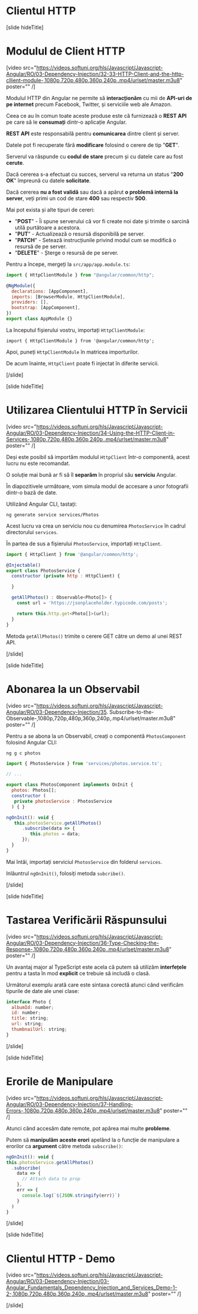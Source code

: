 # Clientul HTTP 

[slide hideTitle]

# Modulul de Client HTTP

[video src="https://videos.softuni.org/hls/Javascript/Javascript-Angular/RO/03-Dependency-Injection/32-33-HTTP-Client-and-the-http-cllient-module-,1080p,720p,480p,360p,240p,.mp4/urlset/master.m3u8" poster="" /]

Modulul HTTP din Angular ne permite să **interacționăm** cu mii de **API-uri de pe internet** precum Facebook, Twitter, și serviciile web ale Amazon.

Ceea ce au în comun toate aceste produse este că furnizează o **REST API** pe care să le **consumați** dintr-o aplicație Angular.

**REST API** este responsabilă pentru **comunicarea** dintre client și server. 

Datele pot fi recuperate fără **modificare**  folosind o cerere de tip "**GET**". 

Serverul va răspunde cu **codul de stare** precum și cu datele care au fost **cerute**.

Dacă cererea s-a efectuat cu succes, serverul va returna un status  "**200 OK**" împreună cu datele **solicitate**.

Dacă cererea **nu a fost validă** sau dacă a apărut **o problemă internă la server**, veți primi un cod de stare **400** sau respectiv **500**.

Mai pot exista și alte tipuri de cereri:

- "**POST**" - Îi spune serverului că vor fi create noi date și trimite o sarcină utilă purtătoare a acestora.
- "**PUT**" - Actualizează o resursă disponibilă pe server.
- "**PATCH**" - Setează instrucțiunile privind modul cum se modifică o resursă de pe server.
- "**DELETE**" - Șterge o resursă de pe server.
 
Pentru a începe, mergeți la `src/app/app.module.ts`:

```js
import { HttpClientModule } from "@angular/common/http";

@NgModule({
  declarations: [AppComponent],
  imports: [BrowserModule, HttpClientModule],
  providers: [],
  bootstrap: [AppComponent],
})
export class AppModule {}
```

La începutul fișierului vostru, importați `HttpClientModule`:

`import { HttpClientModule } from '@angular/common/http';`

Apoi, puneți `HttpClientModule` în matricea importurilor.

De acum înainte, `HttpClient` poate fi injectat în diferite servicii. 

[/slide]

[slide hideTitle]

# Utilizarea Clientului HTTP în Servicii

[video src="https://videos.softuni.org/hls/Javascript/Javascript-Angular/RO/03-Dependency-Injection/34-Using-the-HTTP-Client-in-Services-,1080p,720p,480p,360p,240p,.mp4/urlset/master.m3u8" poster="" /]

Deși este posibil să importăm modulul `HttpClient` într-o componentă, acest lucru nu este recomandat.

O soluție mai bună ar fi să îl **separăm**  în propriul său **serviciu** Angular. 

În diapozitivele următoare, vom simula modul de accesare a unor fotografii dintr-o bază de date.

Utilizând Angular CLI, tastați:

`ng generate service services/Photos`

Acest lucru va crea un serviciu nou cu denumirea `PhotosService` în cadrul directorului `services`.

În partea de sus a fișierului `PhotosService`, importați `HttpClient`.

```js
import { HttpClient } from '@angular/common/http';

@Injectable()
export class PhotosService {
  constructor (private http : HttpClient) {

  }

  getAllPhotos() : Observable<Photo[]> {
    const url = 'https://jsonplaceholder.typicode.com/posts';

    return this.http.get<Photo[]>(url);
  }
}
```

Metoda `getAllPhotos()` trimite o cerere GET către un demo al unei REST API.

[/slide]

[slide hideTitle]

# Abonarea la un Observabil

[video src="https://videos.softuni.org/hls/Javascript/Javascript-Angular/RO/03-Dependency-Injection/35. Subscribe-to-the-Observable-,1080p,720p,480p,360p,240p,.mp4/urlset/master.m3u8" poster="" /]

Pentru a se abona la un Observabil, creați o componentă `PhotosComponent` folosind Angular CLI:

`ng g c photos`

```js
import { PhotosService } from 'services/photos.service.ts';

// ...

export class PhotosComponent implements OnInit {
  photos: Photos[];   
  constructor (
   private photosService : PhotosService
  ) { }

ngOnInit(): void {
   this.photosService.getAllPhotos()
      .subscribe(data => {
         this.photos = data;
      });
  }
}
```

Mai întâi, importați serviciul `PhotosService` din folderul `services`.

Inlăuntrul `ngOnInit()`, folosiți metoda `subcribe()`.

[/slide]

[slide hideTitle]

# Tastarea Verificării Răspunsului

[video src="https://videos.softuni.org/hls/Javascript/Javascript-Angular/RO/03-Dependency-Injection/36-Type-Checking-the-Response-,1080p,720p,480p,360p,240p,.mp4/urlset/master.m3u8" poster="" /]

Un avantaj major al TypeScript este acela că putem să utilizăm **interfețele** pentru a tasta în mod **explicit** ce trebuie să includă o clasă.

Următorul exemplu arată care este sintaxa corectă atunci când verificăm tipurile de date ale unei clase:

```js
interface Photo {
  albumId: number;
  id: number;
  title: string;
  url: string;
  thumbnailUrl: string;
}
```

[/slide]

[slide hideTitle]

# Erorile de Manipulare

[video src="https://videos.softuni.org/hls/Javascript/Javascript-Angular/RO/03-Dependency-Injection/37-Handling-Errors-,1080p,720p,480p,360p,240p,.mp4/urlset/master.m3u8" poster="" /]

Atunci când accesăm date remote, pot apărea mai multe **probleme**.

Putem să **manipulăm aceste erori** apelând la o funcție de manipulare a erorilor ca **argument** către metoda `subscribe()`:

```js
ngOnInit(): void {
this.photosService.getAllPhotos()
  .subscribe(
    data => { 
      // Attach data to prop
    },
    err => {
      console.log(`${JSON.stringify(err)}`) 
    }
  )
}
```
[/slide]

[slide hideTitle]

# Clientul HTTP - Demo

[video src="https://videos.softuni.org/hls/Javascript/Javascript-Angular/RO/03-Dependency-Injection/03-Angular_Fundamentals_Dependency_Injection_and_Services_Demo-1-2-,1080p,720p,480p,360p,240p,.mp4/urlset/master.m3u8" poster="" /]

[/slide]
